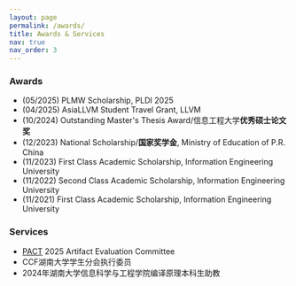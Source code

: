 ```yaml
---
layout: page
permalink: /awards/
title: Awards & Services
nav: true
nav_order: 3
---
```


### Awards
- (05/2025) PLMW Scholarship, PLDI 2025
- (04/2025) AsiaLLVM Student Travel Grant, LLVM
- (10/2024) Outstanding Master's Thesis Award/信息工程大学**优秀硕士论文奖**
- (12/2023) National Scholarship/**国家奖学金**, Ministry of Education of P.R. China
- (11/2023) First Class Academic Scholarship, Information Engineering University
- (11/2022) Second Class Academic Scholarship, Information Engineering University
- (11/2021) First Class Academic Scholarship, Information Engineering University

### Services
- [PACT](https://pact2025.github.io/) 2025 Artifact Evaluation Committee
- CCF湖南大学学生分会执行委员
- 2024年湖南大学信息科学与工程学院编译原理本科生助教

